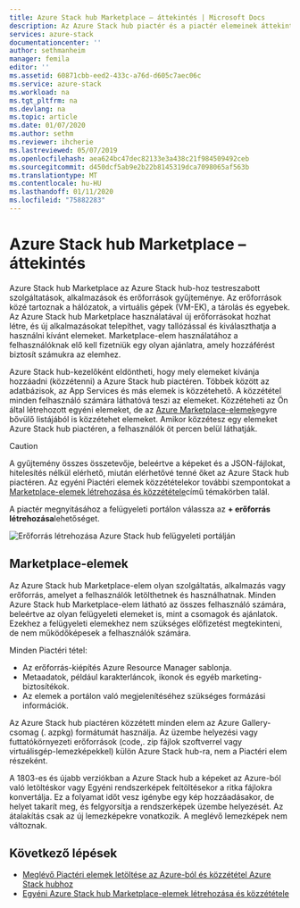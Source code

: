 ```yaml
---
title: Azure Stack hub Marketplace – áttekintés | Microsoft Docs
description: Az Azure Stack hub piactér és a piactér elemeinek áttekintése.
services: azure-stack
documentationcenter: ''
author: sethmanheim
manager: femila
editor: ''
ms.assetid: 60871cbb-eed2-433c-a76d-d605c7aec06c
ms.service: azure-stack
ms.workload: na
ms.tgt_pltfrm: na
ms.devlang: na
ms.topic: article
ms.date: 01/07/2020
ms.author: sethm
ms.reviewer: ihcherie
ms.lastreviewed: 05/07/2019
ms.openlocfilehash: aea624bc47dec82133e3a438c21f984509492ceb
ms.sourcegitcommit: d450dcf5ab9e2b22b8145319dca7098065af563b
ms.translationtype: MT
ms.contentlocale: hu-HU
ms.lasthandoff: 01/11/2020
ms.locfileid: "75882283"
---
```

# <a name="azure-stack-hub-marketplace-overview"></a>Azure Stack hub Marketplace – áttekintés

Azure Stack hub Marketplace az Azure Stack hub-hoz testreszabott szolgáltatások, alkalmazások és erőforrások gyűjteménye. Az erőforrások közé tartoznak a hálózatok, a virtuális gépek (VM-EK), a tárolás és egyebek. Az Azure Stack hub Marketplace használatával új erőforrásokat hozhat létre, és új alkalmazásokat telepíthet, vagy tallózással és kiválaszthatja a használni kívánt elemeket. Marketplace-elem használatához a felhasználóknak elő kell fizetniük egy olyan ajánlatra, amely hozzáférést biztosít számukra az elemhez.

Azure Stack hub-kezelőként eldöntheti, hogy mely elemeket kívánja hozzáadni (közzétenni) a Azure Stack hub piactéren. Többek között az adatbázisok, az App Services és más elemek is közzétehető. A közzététel minden felhasználó számára láthatóvá teszi az elemeket. Közzéteheti az Ön által létrehozott egyéni elemeket, de az [Azure Marketplace-elemek](azure-stack-marketplace-azure-items.md)egyre bővülő listájából is közzétehet elemeket. Amikor közzétesz egy elemeket Azure Stack hub piactéren, a felhasználók öt percen belül láthatják.

> [!CAUTION]  
> A gyűjtemény összes összetevője, beleértve a képeket és a JSON-fájlokat, hitelesítés nélkül elérhető, miután elérhetővé tenné őket az Azure Stack hub piactéren. Az egyéni Piactéri elemek közzétételekor további szempontokat a [Marketplace-elemek létrehozása és közzététele](azure-stack-create-and-publish-marketplace-item.md)című témakörben talál.

A piactér megnyitásához a felügyeleti portálon válassza az **+ erőforrás létrehozása**lehetőséget.

![Erőforrás létrehozása Azure Stack hub felügyeleti portálján](media/azure-stack-marketplace/marketplace1.png)

## <a name="marketplace-items"></a>Marketplace-elemek

Az Azure Stack hub Marketplace-elem olyan szolgáltatás, alkalmazás vagy erőforrás, amelyet a felhasználók letölthetnek és használhatnak. Minden Azure Stack hub Marketplace-elem látható az összes felhasználó számára, beleértve az olyan felügyeleti elemeket is, mint a csomagok és ajánlatok. Ezekhez a felügyeleti elemekhez nem szükséges előfizetést megtekinteni, de nem működőképesek a felhasználók számára.

Minden Piactéri tétel:

* Az erőforrás-kiépítés Azure Resource Manager sablonja.
* Metaadatok, például karakterláncok, ikonok és egyéb marketing-biztosítékok.
* Az elemek a portálon való megjelenítéséhez szükséges formázási információk.

Az Azure Stack hub piactéren közzétett minden elem az Azure Gallery-csomag (. azpkg) formátumát használja. Az üzembe helyezési vagy futtatókörnyezeti erőforrások (code,. zip fájlok szoftverrel vagy virtuálisgép-lemezképekkel) külön Azure Stack hub-ra, nem a Piactéri elem részeként.

A 1803-es és újabb verziókban a Azure Stack hub a képeket az Azure-ból való letöltéskor vagy Egyéni rendszerképek feltöltésekor a ritka fájlokra konvertálja. Ez a folyamat időt vesz igénybe egy kép hozzáadásakor, de helyet takarít meg, és felgyorsítja a rendszerképek üzembe helyezését. Az átalakítás csak az új lemezképekre vonatkozik. A meglévő lemezképek nem változnak.

## <a name="next-steps"></a>Következő lépések

* [Meglévő Piactéri elemek letöltése az Azure-ból és közzététel Azure Stack hubhoz](azure-stack-download-azure-marketplace-item.md)  
* [Egyéni Azure Stack hub Marketplace-elemek létrehozása és közzététele](azure-stack-create-and-publish-marketplace-item.md)
